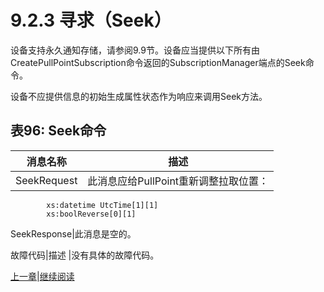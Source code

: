 # 9.2.3 寻求（Seek）

设备支持永久通知存储，请参阅9.9节。设备应当提供以下所有由CreatePullPointSubscription命令返回的SubscriptionManager端点的Seek命令。

设备不应提供信息的初始生成属性状态作为响应来调用Seek方法。

## 表96: Seek命令

消息名称|描述
----|----
SeekRequest|此消息应给PullPoint重新调整拉取位置：<br/>
			xs:datetime UtcTime[1][1]
			xs:boolReverse[0][1]
SeekResponse|此消息是空的。

故障代码|描述
|没有具体的故障代码。

[上一章](09.02.02.md)|[继续阅读](09.03.md)